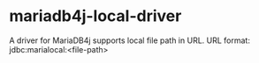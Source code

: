 # mariadb4j-local-driver
A driver for MariaDB4j supports local file path in URL. URL format: jdbc:marialocal:&lt;file-path>
